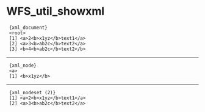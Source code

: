 # WFS_util_showxml

     {xml_document}
     <root>
     [1] <a>2<b>x1yz</b>text1</a>
     [2] <a>3<b>ab2c</b>text2</a>
     [3] <b>4<b>ab2c</b>text2</b>

---

     {xml_node}
     <a>
     [1] <b>x1yz</b>

---

     {xml_nodeset (2)}
     [1] <a>2<b>x1yz</b>text1</a>
     [2] <a>3<b>ab2c</b>text2</a>

